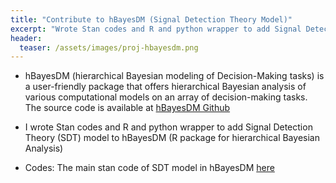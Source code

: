 ```yaml
---
title: "Contribute to hBayesDM (Signal Detection Theory Model)"
excerpt: "Wrote Stan codes and R and python wrapper to add Signal Detection Theory (SDT) model to hBayesDM (R package for hierarchical Bayesian Analysis)"
header:
  teaser: /assets/images/proj-hbayesdm.png
---
```


- hBayesDM (hierarchical Bayesian modeling of Decision-Making tasks) is a user-friendly package that offers hierarchical Bayesian analysis of various computational models on an array of decision-making tasks. The source code is available at [hBayesDM Github](https://github.com/CCS-Lab/hBayesDM)

- I wrote Stan codes and R and python wrapper to add Signal Detection Theory (SDT) model to hBayesDM (R package for hierarchical Bayesian Analysis)

- Codes: The main stan code of SDT model in hBayesDM [here](https://github.com/CCS-Lab/hBayesDM/blob/develop/commons/stan_files/task2AFC_sdt.stan)


